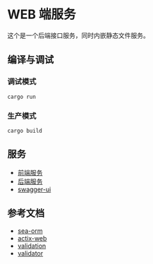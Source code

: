 # WEB 端服务

这个是一个后端接口服务，同时内嵌静态文件服务。

## 编译与调试

### 调试模式

```shell
cargo run
```

### 生产模式

```shell
cargo build
```

## 服务

- [前端服务](http://127.0.0.1:8000/)
- [后端服务](http://127.0.0.1:8000/api/v1/)
- [swagger-ui](http://127.0.0.1:8000/swagger-ui/)

## 参考文档

- [sea-orm](https://www.sea-ql.org/SeaORM/docs/index/)
- [actix-web](https://actix.rs/docs/handlers)
- [validation](https://dev.to/chaudharypraveen98/form-validation-in-rust-404l)
- [validator](https://lib.rs/crates/validator)
